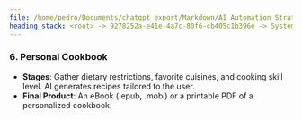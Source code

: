 ```yaml
---
file: /home/pedro/Documents/chatgpt_export/Markdown/AI Automation Strategies & Processes.md
heading_stack: <root> -> 9278252a-e41e-4a7c-80f6-cb405c1b396e -> System -> 2278d868-eb47-4fab-8727-7a594244383a -> System -> aaa22d53-aedf-4304-b511-438bb3e73275 -> User -> a679b4fd-8444-4d5a-b9ef-5d646072a7ea -> Assistant -> Strategies -> Processes -> aaa236f9-fc94-4c2e-bfad-20a5f4983af6 -> User -> e30c06d2-f8da-4e58-b8dd-5df052056b18 -> Assistant -> Final Product Automation Strategies -> aaa25918-8559-4263-9b5c-17e3efbda1ba -> User -> 1da3cc6a-53af-4ec3-9a80-6a37055829eb -> Assistant -> 1. Customized Workout Playlist -> 2. Scientific Research Proposal -> 3. Personal Budget and Investment Plan -> 4. Tailored Skincare Routine -> 5. Automated Social Media Content -> 6. Personal Cookbook
---
```

### 6. Personal Cookbook
- **Stages**: Gather dietary restrictions, favorite cuisines, and cooking skill level. AI generates recipes tailored to the user.
- **Final Product**: An eBook (.epub, .mobi) or a printable PDF of a personalized cookbook.

